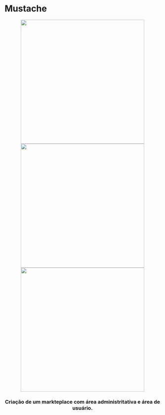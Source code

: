 # Mustache
<div align="center">
   <img width="400" src="https://www.vectorlogo.zone/logos/jquery/jquery-ar21.svg" />
   <img width="400" src="https://codeigniter.com/user_guide/_static/ci-logo-text.svg" />
   <img width="400" src="https://www.vectorlogo.zone/logos/mysql/mysql-ar21.svg" />
</div>
<div align="center">
   <h3><p>Criação de um markteplace com área administritativa e área de usuário.<p></h3>
</div>
